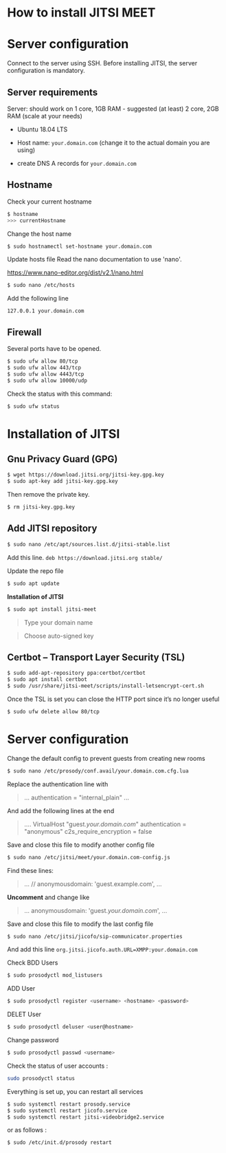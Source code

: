 # How to install JITSI MEET

# Server configuration

Connect to the server using SSH.
Before installing JITSI, the server configuration is mandatory.
## Server requirements

Server: should work on 1 core, 1GB RAM - suggested (at least) 2 core, 2GB RAM (scale at your needs)

-   Ubuntu 18.04 LTS
    
-   Host name: `your.domain.com` (change it to the actual domain you are using)
    
-   create DNS A records for `your.domain.com`

## Hostname
Check your current hostname
```bash
$ hostname
>>> currentHostname
```
Change the host name
```bash
$ sudo hostnamectl set-hostname your.domain.com
```
Update hosts file
Read the nano documentation to use 'nano'.

https://www.nano-editor.org/dist/v2.1/nano.html
```bash
$ sudo nano /etc/hosts
```
Add the following line

`127.0.0.1 your.domain.com`

## Firewall

Several ports have to be opened.
```bash
$ sudo ufw allow 80/tcp
$ sudo ufw allow 443/tcp
$ sudo ufw allow 4443/tcp
$ sudo ufw allow 10000/udp
```
Check the status with this command:
```bash
$ sudo ufw status
```

# Installation of JITSI

## Gnu Privacy Guard (GPG)

```bash
$ wget https://download.jitsi.org/jitsi-key.gpg.key
$ sudo apt-key add jitsi-key.gpg.key
```
Then remove the private key.
```bash
$ rm jitsi-key.gpg.key
```
## Add JITSI repository
```bash
$ sudo nano /etc/apt/sources.list.d/jitsi-stable.list
```
Add this line.
`deb https://download.jitsi.org stable/`

Update the repo file
```bash
$ sudo apt update
```
**Installation of JITSI**
```bash
$ sudo apt install jitsi-meet
```
> Type your domain name

> Choose auto-signed key
> 
## Certbot – Transport Layer Security (TSL)

  ```bash
$ sudo add-apt-repository ppa:certbot/certbot
$ sudo apt install certbot
$ sudo /usr/share/jitsi-meet/scripts/install-letsencrypt-cert.sh
```
Once the TSL is set you can close the HTTP port since it’s no longer useful
```bash
$ sudo ufw delete allow 80/tcp
```
# Server configuration
Change the default config to prevent guests from creating new rooms
```bash
$ sudo nano /etc/prosody/conf.avail/your.domain.com.cfg.lua
```
Replace the authentication line with
>...
>authentication = "internal_plain"
>...
>
And add the following lines at the end
> ....
>VirtualHost "guest._your.domain.com_"
>authentication = "anonymous"
>c2s_require_encryption = false

Save and close this file to modify another config file
```bash
$ sudo nano /etc/jitsi/meet/your.domain.com-config.js
```
  Find these lines:
>...
>// anonymousdomain: 'guest.example.com',
>...

**Uncomment** and change like

>...
>anonymousdomain: 'guest._your.domain.com_',
>…

Save and close this file to modify the last config file
```bash
$ sudo nano /etc/jitsi/jicofo/sip-communicator.properties
```
And add this line
`org.jitsi.jicofo.auth.URL=XMPP:your.domain.com`

Check BDD Users
```bash
$ sudo prosodyctl mod_listusers
```
ADD User
```bash
$ sudo prosodyctl register <username> <hostname> <password>
```
DELET User
```bash
$ sudo prosodyctl deluser <user@hostname>
```
Change password
```bash
$ sudo prosodyctl passwd <username>
```
Check the status of user accounts :
```bash
sudo prosodyctl status
```
Everything is set up, you can restart all services
```bash
$ sudo systemctl restart prosody.service
$ sudo systemctl restart jicofo.service
$ sudo systemctl restart jitsi-videobridge2.service
```
or as follows :
```bash
$ sudo /etc/init.d/prosody restart
```
